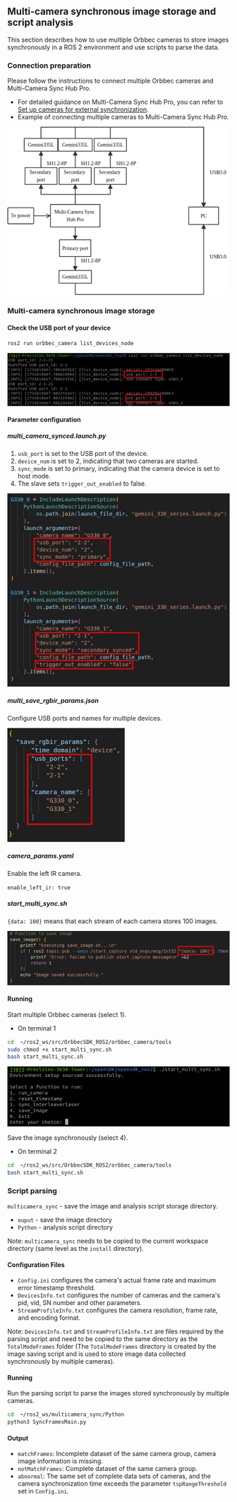 ## Multi-camera synchronous image storage and script analysis

This section describes how to use multiple Orbbec cameras to store images synchronously in a ROS 2 environment and use scripts to parse the data.

### Connection preparation

Please follow the instructions to connect multiple Orbbec cameras and Multi-Camera Sync Hub Pro.

* For detailed guidance on Multi-Camera Sync Hub Pro, you can refer to [Set up cameras for external synchronization](https://www.orbbec.com/docs/set-up-cameras-for-external-synchronization_v1-2/).
* Example of connecting multiple cameras to Multi-Camera Sync Hub Pro.

![Schematic diagram of multi-machine synchronizer connection](./images/image7.jpg)

### Multi-camera synchronous image storage

#### Check the USB port of your device

```bash
ros2 run orbbec_camera list_devices_node
```

![Check the USB port](./images/image8.jpg)

#### **Parameter configuration**

##### multi_camera_synced.launch.py

1. `usb_port` is set to the USB port of the device.
2. `device_num` is set to 2, indicating that two cameras are started.
3. `sync_mode` is set to primary, indicating that the camera device is set to host mode.
4. The slave sets `trigger_out_enabled` to false.

![Launch Configuration](./images/image9.jpg)

##### multi_save_rgbir_params.json

Configure USB ports and names for multiple devices.

![Json Configuration](./images/image10.jpg)

##### camera_params.yaml

Enable the left IR camera.

`enable_left_ir: true`

##### start_multi_sync.sh

`{data: 100}` means that each stream of each camera stores 100 images.

![Shell Configuration](./images/image11.jpg)

#### Running

Start multiple Orbbec cameras (select 1).

* On terminal 1

```bash
cd  ~/ros2_ws/src/OrbbecSDK_ROS2/orbbec_camera/tools
sudo chmod +x start_multi_sync.sh
bash start_multi_sync.sh
```

![Startup Script](./images/image12.jpg)

Save the image synchronously (select 4).

* On terminal 2

```bash
cd  ~/ros2_ws/src/OrbbecSDK_ROS2/orbbec_camera/tools
bash start_multi_sync.sh
```

### Script parsing

`multicamera_sync` - save the image and analysis script storage directory.

* `ouput` - save the image directory
* `Python` - analysis script directory

Note: `multicamera_sync` needs to be copied to the current workspace directory (same level as the `install` directory).

#### Configuration Files

* `Config.ini` configures the camera's actual frame rate and maximum error timestamp threshold.
* `DevicesInfo.txt` configures the number of cameras and the camera's pid, vid, SN number and other parameters.
* `StreamProfileInfo.txt` configures the camera resolution, frame rate, and encoding format.

Note: `DevicesInfo.txt` and `StreamProfileInfo.txt` are files required by the parsing script and need to be copied to the same directory as the `TotalModeFrames` folder (The `TotalModeFrames` directory is created by the image saving script and is used to store image data collected synchronously by multiple cameras).

#### Running

Run the parsing script to parse the images stored synchronously by multiple cameras.

```bash
cd  ~/ros2_ws/multicamera_sync/Python
python3 SyncFramesMain.py
```

#### Output

* `matchFrames`: Incomplete dataset of the same camera group, camera image information is missing.
* `notMatchFrames`: Complete dataset of the same camera group.
* `abnormal`: The same set of complete data sets of cameras, and the camera synchronization time exceeds the parameter `tspRangeThreshold` set in `Config.ini`.
